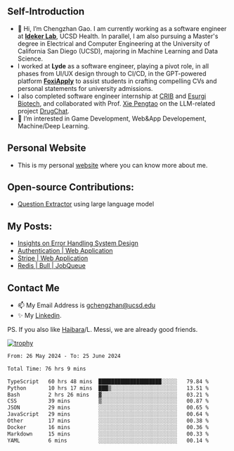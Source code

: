 ## Self-Introduction
- 👋 Hi, I’m Chengzhan Gao. I am currently working as a software engineer at **[Ideker Lab](https://idekerlab.ucsd.edu/)**, UCSD Health. In parallel, I am also pursuing a Master's degree in Electrical and Computer Engineering at the University of California San Diego (UCSD), majoring in Machine Learning and Data Science.
- I worked at **Lyde** as a software engineer, playing a pivot role, in all phases from UI/UX design through to CI/CD, in the GPT-powered platform **[FoxiApply](https://lyde.io)** to assist students in crafting compelling CVs and personal statements for university admissions.
- I also completed software engineer internship at [CRIB](https://apps.apple.com/us/app/crib-for-roommates/id6468918103?platform=iphone) and [Esurgi Biotech](https://myesurgi.com/), and collaborated with Prof. [Xie Pengtao](https://pengtaoxie.github.io/) on the LLM-related project [DrugChat](https://github.com/UCSD-AI4H/drugchat).
- 👀 I’m interested in Game Development, Web&App Developement, Machine/Deep Learning.

## Personal Website
-  This is my personal [website](https://gaochengzhan.netlify.app/) where you can know more about me.

## Open-source Contributions:
- [Question Extractor](https://github.com/nestordemeure/question_extractor) using large language model

## My Posts:
- [Insights on Error Handling System Design](https://gaochengzhan.netlify.app/post/error-handling/)
- [Authentication | Web Application](https://gaochengzhan.netlify.app/post/authentication/)
- [Stripe | Web Application](https://gaochengzhan.netlify.app/post/stripe/)
- [Redis | Bull | JobQueue](https://gaochengzhan.netlify.app/post/job-queue/)

## Contact Me
- 📫 My Email Address is gchengzhan@ucsd.edu
- ✨ My [Linkedin](https://www.linkedin.com/in/chengzhan-christoffel-gao/).

PS. If you also like [Haibara](https://www.detectiveconanworld.com/wiki/Ai_Haibara)/L. Messi, we are already good friends.

[![trophy](https://github-profile-trophy.vercel.app/?username=gaochengzhan&theme=flat&row=1&margin-w=12)](https://github.com/ryo-ma/github-profile-trophy)

<!--START_SECTION:waka-->

```txt
From: 26 May 2024 - To: 25 June 2024

Total Time: 76 hrs 9 mins

TypeScript   60 hrs 48 mins  ████████████████████░░░░░   79.84 %
Python       10 hrs 17 mins  ███▒░░░░░░░░░░░░░░░░░░░░░   13.51 %
Bash         2 hrs 26 mins   ▓░░░░░░░░░░░░░░░░░░░░░░░░   03.21 %
CSS          39 mins         ▒░░░░░░░░░░░░░░░░░░░░░░░░   00.87 %
JSON         29 mins         ░░░░░░░░░░░░░░░░░░░░░░░░░   00.65 %
JavaScript   29 mins         ░░░░░░░░░░░░░░░░░░░░░░░░░   00.64 %
Other        17 mins         ░░░░░░░░░░░░░░░░░░░░░░░░░   00.38 %
Docker       16 mins         ░░░░░░░░░░░░░░░░░░░░░░░░░   00.36 %
Markdown     15 mins         ░░░░░░░░░░░░░░░░░░░░░░░░░   00.33 %
YAML         6 mins          ░░░░░░░░░░░░░░░░░░░░░░░░░   00.14 %
```

<!--END_SECTION:waka-->

<!---
gaochengzhan/gaochengzhan is a ✨ special ✨ repository because its `README.md` (this file) appears on your GitHub profile.
You can click the Preview link to take a look at your changes.
--->
